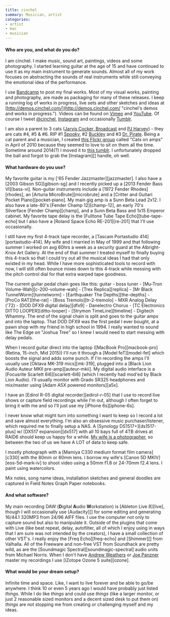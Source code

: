 ```yaml
---
title: cinchel
summary: Musician, artist
categories:
- artist
- mac
- musician
---
```


#### Who are you, and what do you do?

I am cinchel. I make music, sound art, paintings, videos and some photography. I started learning guitar at the age of 15 and have continued to use it as my main instrument to generate sounds. Almost all of my work focuses on abstracting the sounds of real instruments while still conveying the emotional idea of the performance.

I use [Bandcamp](https://cinchel.bandcamp.com/ "cinchel's Bandcamp page.") to post my final works. Most of my visual works, painting and photography, are made as packaging for many of these releases. I keep a running log of works in progress, live sets and other sketches and ideas at [http://demos.cinchel.com/](http://demos.cinchel.com/ "cinchel's demos and works in progress."). Videos can be found on [Vimeo](https://vimeo.com/cinchel "cinchel's Vimeo account.") and [YouTube](https://www.youtube.com/user/cinchel "cinchel's YouTube account."). Of course I tweet [@cinchel](http://twitter.com/cinchel "cinchel's Twitter account."), [Instagram](http://instagram.com/cinchel "cinchel's Instagram account.") and occasionally [Tumblr](http://cinchel.tumblr.com/ "cinchel's Tumblr account.").

I am also a parent to 3 cats ([Jarvis Cocker, Broadcast](https://www.flickr.com/photos/cinchel/27067282189 "cinchel's Flickr photo of cats Jarvis and Broadcast.") and [PJ Harvey](https://www.flickr.com/photos/cinchel/36287492654 "cinchel's Flickr photo of PJ Harvey, the cat.")) - they are cats #4, #5 & #6. RIP #1 [Spooky](https://www.flickr.com/photos/kirstiecat/444373456/ "Kirstie's Flickr photo of Spooky the cat."), #2 [Buckley](https://www.flickr.com/photos/kirstiecat/377712432/ "Kirstie's Flickr photo of Buckley the cat.") and #3 [Dr. Pirate](https://www.flickr.com/photos/cinchel/3851305762 "Kirstie's Flickr photo of Dr. Pirate, the cat."). Being a cat parent and a musician, I created [this Flickr group](https://www.flickr.com/groups/978018@N20/ "cinchel's Cats on Amps Flickr group.") called "Cats on amps" in April of 2010 because they seemed to love to sit on them all the time. Sometime around 2014(?) I moved it to [this tumblr](http://catsonamps.net/). I unfortunately dropped the ball and forgot to grab the [Instagram][] handle, oh well.

#### What hardware do you use?

My favorite guitar is my ['65 Fender Jazzmaster][jazzmaster]. I also have a [2003 Gibson SG][gibson-sg] and I recently picked up a [2013 Fender Bass VI][bass-vi]. Non-guitar instruments include a [1972 Fender Rhodes][rhodes], an [Arturia MicroBrute][microbrute] and a [Critter and Guitari Pocket Piano][pocket-piano]. My main gig amp is a Sunn Beta Lead 2x12. I also have a late-80's [Fender Champ 12][champ-12], an early 70's Silverface [Fender Champ][champ], and a Sunn Beta Bass and 1x15 Emperor cabinet. My favorite tape delay is the [Fulltone Tube Tape Echo][tube-tape-echo] but I also have a [Roland Space Echo RE-201][re-201] that I'll use occasionally.

I still have my first 4-track tape recorder, a [Tascam Portastudio 414][portastudio-414]. My wife and I married in May of 1999 and that following summer I worked on avg 60hrs a week as a security guard at the Albright-Knox Art Gallery. At the end of that summer I treated myself to finally buying this 4-track so that I could try out all the musical ideas I had that only existed in my head. While I have more sophisticated tools to record with now, I will still often bounce mixes down to this 4-track while messing with the pitch control dial for that extra warped tape goodness. 

The current guitar pedal chain goes like this: guitar - boss tuner - [Mu-Tron Volume-Wah][c-200-volume-wah] - [Trex Replica][replica] - [Mr Black TunnelWorm][tunnelworm] - [Earthquaker The Depths][the-depths] - [ProCo RAT][the-rat] - [Boss Tremolo][tr-2-tremolo] - MXR Analog Delay ('72) - [DOD DFX9 digital delay][dfx9] - Danelectro Chorus - [TC Electronics DITTO LOOPER][ditto-looper] - [Strymon TimeLine][timeline] - Digitech Whammy. The end of the signal chain is split and goes to the guitar amps and into the laptop. That DOD DFX9 was the first pedal I ever bought, at a pawn shop with my friend in high school in 1994. I really wanted to sound like The Edge on "Joshua Tree" so I knew I would need to start messing with delay pedals.

When I record guitar direct into the laptop ([MacBook Pro][macbook-pro] (Retina, 15-inch, Mid 2015)) I'll run it through a [Model feT][model-fet] which boosts the signal and adds some punch. If I'm recording the amps I'll usually use [Oktava MK-319 mics][mk-319], plugged into a [Black Lion Audio Auteur MKII pre-amp][auteur-mkii]. My digital audio interface is a [Focusrite Scarlett 6i6][scarlett-6i6] (which I recently had mod'ed by Black Lion Audio). I'll usually monitor with Grado SR325 headphones and mix/master using [Adam A5X powered monitors][a5x].

I have an [Edirol R-05 digital recorder][edirol-r-05] that I use to record live shows or capture field recordings while I'm out, although I often forget to bring it with me and so I'll just use my [iPhone 6s][iphone-6s].

I never know what might turn into something I want to keep so I record a lot and save almost everything. I'm also an obsessive music purchaser/listener, which required me to finally setup a NAS. A [Synology DS1517+][ds1517-plus] w/ [DX517 expansion][dx517] with all 10 bays full of 4TB drives at RAID6 should keep us happy for a while. [My wife is a photographer](https://www.flickr.com/photos/kirstiecat "Kirstie's Flickr account."), so between the two of us we have A LOT of data to keep safe.

I mostly photograph with a [Mamiya C330 medium format film camera][c330] with the 80mm or 60mm lens. I borrow my wife's [Canon 5D MKIV][eos-5d-mark-iv] to shoot video using a 50mm f1.8 or 24-70mm f2.4 lens. I paint using watercolors.

Mix notes, song name ideas, installation sketches and general doodles are captured in Field Notes Graph Paper notebooks.

#### And what software?

My main recording DAW (**D**igital **A**udio **W**orkstation) is [Ableton Live 8][live], though I will occasionally use [Audacity][] for some editing and generating 16/44.1 320MP3 from 24/96 AIFF files. I use the computer not only to capture sound but also to manipulate it. Outside of the plugins that come with Live (like beat repeat, delay, autofilter, all of which I enjoy using in ways that I am sure was not intended by the creators), I have a small collection of other VST's. I really enjoy the [Freq Echo][freq-echo] and [Shimmer][] from Valhalla. All of the Freeware and non-free VST from Soundhack are pretty wild, as are the [Soundmagic Spectral][soundmagic-spectral] audio units from Michael Norris. When I don't have [Andrew Weathers](http://andrewweathers.com/mastering/ "Andrew's mastering services page.") or [Joe Panzner](http://recordsrecords.net/panzner/ "Joe's webpage.") master my recordings I use [IZotope Ozone 5 suite][ozone]. 

#### What would be your dream setup?

Infinite time and space. Like, I want to live forever and be able to go/be anywhere. I think 10 or even 5 years ago I would have probably just listed _things_. While I do like _things_ and could use _things_ (like a larger monitor, or just 2 reasonable sized monitors and a decent sized desk to put them on) _things_ are not stopping me from creating or challenging myself and my ideas.